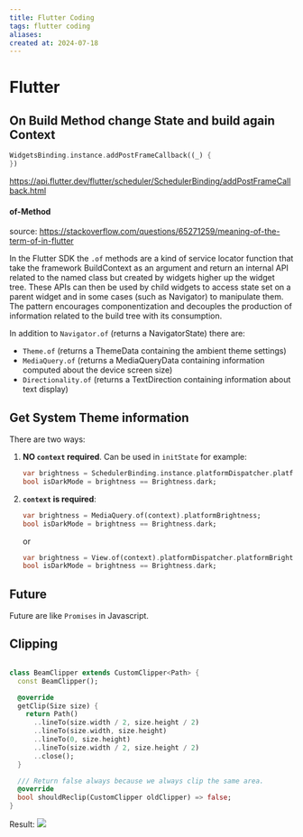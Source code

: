 ```yaml
---
title: Flutter Coding
tags: flutter coding
aliases: 
created at: 2024-07-18
---
```



# Flutter

##  On Build Method change State and build again Context

```dart
WidgetsBinding.instance.addPostFrameCallback((_) {
})
```

https://api.flutter.dev/flutter/scheduler/SchedulerBinding/addPostFrameCallback.html
#### of-Method 

source: https://stackoverflow.com/questions/65271259/meaning-of-the-term-of-in-flutter

In the Flutter SDK the `.of` methods are a kind of service locator function that take the framework BuildContext as an argument and return an internal API related to the named class but created by widgets higher up the widget tree. These APIs can then be used by child widgets to access state set on a parent widget and in some cases (such as Navigator) to manipulate them. The pattern encourages componentization and decouples the production of information related to the build tree with its consumption.

In addition to `Navigator.of` (returns a NavigatorState) there are:

- `Theme.of` (returns a ThemeData containing the ambient theme settings)
- `MediaQuery.of` (returns a MediaQueryData containing information computed about the device screen size)
- `Directionality.of` (returns a TextDirection containing information about text display)


## Get System Theme information

There are two ways:

1. **NO `context` required**. Can be used in `initState` for example:
    
    ```dart
    var brightness = SchedulerBinding.instance.platformDispatcher.platformBrightness;
    bool isDarkMode = brightness == Brightness.dark;
    ```
    
2. **`context` is required**:
    
    ```dart
    var brightness = MediaQuery.of(context).platformBrightness;
    bool isDarkMode = brightness == Brightness.dark;
    ```
    
    or
    
    ```dart
    var brightness = View.of(context).platformDispatcher.platformBrightness;
    bool isDarkMode = brightness == Brightness.dark;
    ```


## Future

Future are like `Promises` in Javascript.


## Clipping 

```dart

class BeamClipper extends CustomClipper<Path> {
  const BeamClipper();

  @override
  getClip(Size size) {
    return Path()
      ..lineTo(size.width / 2, size.height / 2)
      ..lineTo(size.width, size.height)
      ..lineTo(0, size.height)
      ..lineTo(size.width / 2, size.height / 2)
      ..close();
  }

  /// Return false always because we always clip the same area.
  @override
  bool shouldReclip(CustomClipper oldClipper) => false;
}
```

Result:
![](../assets/Pasted%20image%2020240711230632.png)
